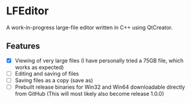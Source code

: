 # LFEditor
A work-in-progress large-file editor written in C++ using QtCreator.

## Features
 - [x] Viewing of very large files (I have personally tried a 75GB file, which works as expected)
 - [ ] Editing and saving of files
 - [ ] Saving files as a copy (save as)
 - [ ] Prebuilt release binaries for Win32 and Win64 downloadable directly from GitHub (This will most likely also become release 1.0.0)
